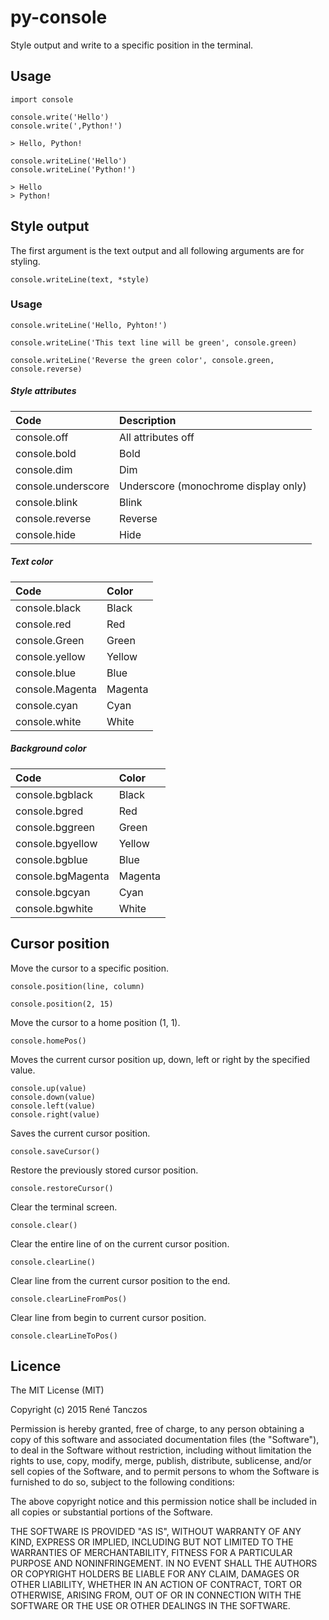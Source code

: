# py-console
Style output and write to a specific position in the terminal.

## Usage


```
import console

console.write('Hello')
console.write(',Python!')

> Hello, Python!

console.writeLine('Hello')
console.writeLine('Python!')

> Hello
> Python!
```

## Style output

The first argument is the text output and all following arguments are for styling.
```
console.writeLine(text, *style)
```
### Usage
```
console.writeLine('Hello, Pyhton!')

console.writeLine('This text line will be green', console.green)

console.writeLine('Reverse the green color', console.green, console.reverse)
```

##### Style attributes

| Code               | Description                          |
| :----------------- | :----------------------------------- |
| console.off        | All attributes off                   |
| console.bold       | Bold                                 |
| console.dim        | Dim                                  |
| console.underscore | Underscore (monochrome display only) |
| console.blink      | Blink                                |
| console.reverse    | Reverse                              |
| console.hide       | Hide                                 |

##### Text color

| Code            | Color       |
| :-------------- | :---------- |
| console.black   | Black       |
| console.red     | Red         |
| console.Green   | Green       |
| console.yellow  | Yellow      |
| console.blue    | Blue        |
| console.Magenta | Magenta     |
| console.cyan    | Cyan        |
| console.white   | White       |

##### Background color

| Code              | Color       |
| :---------------- | :---------- |
| console.bgblack   | Black       |
| console.bgred     | Red         |
| console.bggreen   | Green       |
| console.bgyellow  | Yellow      |
| console.bgblue    | Blue        |
| console.bgMagenta | Magenta     |
| console.bgcyan    | Cyan        |
| console.bgwhite   | White       |


## Cursor position

Move the cursor to a specific position.
```
console.position(line, column)

console.position(2, 15)
```

Move the cursor to a home position (1, 1).
```
console.homePos()
```

Moves the current cursor position up, down, left or right by the specified value.
```
console.up(value)
console.down(value)
console.left(value)
console.right(value)
```

Saves the current cursor position.
```
console.saveCursor()
```

Restore the previously stored cursor position.
```
console.restoreCursor()
```

Clear the terminal screen.
```
console.clear()
```

Clear the entire line of on the current cursor position.
```
console.clearLine()
```

Clear line from the current cursor position to the end.
```
console.clearLineFromPos()
```

Clear line from begin to current cursor position.
```
console.clearLineToPos()
```

## Licence

The MIT License (MIT)

Copyright (c) 2015 René Tanczos

Permission is hereby granted, free of charge, to any person obtaining a copy
of this software and associated documentation files (the "Software"), to deal
in the Software without restriction, including without limitation the rights
to use, copy, modify, merge, publish, distribute, sublicense, and/or sell
copies of the Software, and to permit persons to whom the Software is
furnished to do so, subject to the following conditions:

The above copyright notice and this permission notice shall be included in all
copies or substantial portions of the Software.

THE SOFTWARE IS PROVIDED "AS IS", WITHOUT WARRANTY OF ANY KIND, EXPRESS OR
IMPLIED, INCLUDING BUT NOT LIMITED TO THE WARRANTIES OF MERCHANTABILITY,
FITNESS FOR A PARTICULAR PURPOSE AND NONINFRINGEMENT. IN NO EVENT SHALL THE
AUTHORS OR COPYRIGHT HOLDERS BE LIABLE FOR ANY CLAIM, DAMAGES OR OTHER
LIABILITY, WHETHER IN AN ACTION OF CONTRACT, TORT OR OTHERWISE, ARISING FROM,
OUT OF OR IN CONNECTION WITH THE SOFTWARE OR THE USE OR OTHER DEALINGS IN THE
SOFTWARE.
